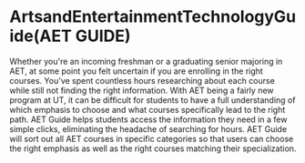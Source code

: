 # ArtsandEntertainmentTechnologyGuide(AET GUIDE)
Whether you're an incoming freshman or a graduating senior majoring in AET, at some point 
you felt uncertain if you are enrolling in the right courses. You've spent countless 
hours researching about each course while still not finding the right information. 
With AET being a fairly new program at UT, it can be difficult for students to have 
a full understanding of which emphasis to choose and what courses specifically lead to 
the right path. AET Guide helps students access the information they need in a few simple 
clicks, eliminating the headache of searching for hours. AET Guide will sort out all AET 
courses in specific categories so that users can choose the right emphasis as well as the 
right courses matching their specialization.
